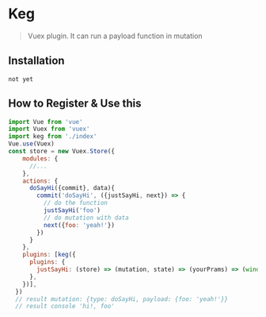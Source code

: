 # Keg
> Vuex plugin. It can run a payload function in mutation
## Installation
``
not yet
``
## How to Register & Use this
````javascript
import Vue from 'vue'
import Vuex from 'vuex'
import keg from './index'
Vue.use(Vuex)
const store = new Vuex.Store({
    modules: {
      //...
    },
    actions: {
      doSayHi({commit}, data){
        commit('doSayHi', ({justSayHi, next}) => {
          // do the function
          justSayHi('foo')
          // do mutation with data 
          next({foo: 'yeah!'})
        })
      }
    },
    plugins: [keg({
      plugins: {
        justSayHi: (store) => (mutation, state) => (yourPrams) => (window.console.log('hi!', yourPrams)),
      },
    })],
  })
  // result mutation: {type: doSayHi, payload: {foo: 'yeah!'}}
  // result console 'hi!, foo'
````